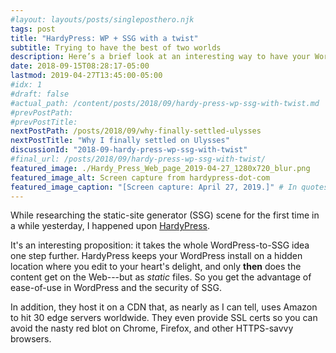 ```yaml
---
#layout: layouts/posts/singleposthero.njk
tags: post
title: "HardyPress: WP + SSG with a twist"
subtitle: Trying to have the best of two worlds
description: Here’s a brief look at an interesting way to have your WordPress cake and eat your SSG site, too—or something like that.
date: 2018-09-15T08:28:17-05:00
lastmod: 2019-04-27T13:45:00-05:00
#idx: 1
#draft: false
#actual_path: /content/posts/2018/09/hardy-press-wp-ssg-with-twist.md
#prevPostPath:
#prevPostTitle:
nextPostPath: /posts/2018/09/why-finally-settled-ulysses
nextPostTitle: "Why I finally settled on Ulysses"
discussionId: "2018-09-hardy-press-wp-ssg-with-twist"
#final_url: /posts/2018/09/hardy-press-wp-ssg-with-twist/
featured_image: ./Hardy_Press_Web_page_2019-04-27_1280x720_blur.png
featured_image_alt: Screen capture from hardypress-dot-com
featured_image_caption: "[Screen capture: April 27, 2019.]" # In quotes to allow brackets
---
```


While researching the static-site generator (SSG) scene for the first time in a while yesterday, I happened upon  [HardyPress](https://www.hardypress.com).

It's an interesting proposition: it takes the whole WordPress-to-SSG idea one step further. HardyPress keeps your WordPress install on a hidden location where you edit to your heart's delight, and only **then** does the content get on the Web---but as *static* files. So you get the advantage of ease-of-use in WordPress and the security of SSG.

In addition, they host it on a CDN that, as nearly as I can tell, uses Amazon to hit 30 edge servers worldwide. They even provide SSL certs so you can avoid the nasty red blot on Chrome, Firefox, and other HTTPS-savvy browsers.

